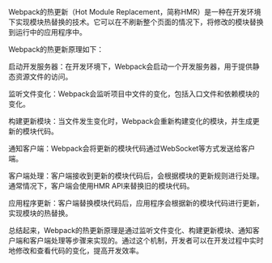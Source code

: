 Webpack的热更新（Hot Module Replacement，简称HMR）是一种在开发环境下实现模块热替换的技术。它可以在不刷新整个页面的情况下，将修改的模块替换到运行中的应用程序中。

Webpack的热更新原理如下：

启动开发服务器：在开发环境下，Webpack会启动一个开发服务器，用于提供静态资源文件的访问。

监听文件变化：Webpack会监听项目中文件的变化，包括入口文件和依赖模块的变化。

构建更新模块：当文件发生变化时，Webpack会重新构建变化的模块，并生成更新的模块代码。

通知客户端：Webpack会将更新的模块代码通过WebSocket等方式发送给客户端。

客户端处理：客户端接收到更新的模块代码后，会根据模块的更新规则进行处理。通常情况下，客户端会使用HMR API来替换旧的模块代码。

应用程序更新：客户端替换模块代码后，应用程序会根据新的模块代码进行更新，实现模块的热替换。

总结起来，Webpack的热更新原理是通过监听文件变化、构建更新模块、通知客户端和客户端处理等步骤来实现的。通过这个机制，开发者可以在开发过程中实时地修改和查看代码的变化，提高开发效率。